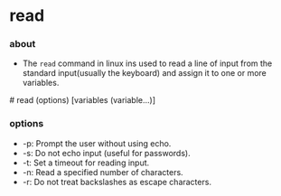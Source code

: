 # read

### about

- The `read` command in linux ins used to read a line of input from the standard input(usually the keyboard) and assign it to one or more variables.

\# read (options) [variables (variable...)]

### options 

- -p: Prompt the user without using echo.
- -s: Do not echo input (useful for passwords).
- -t: Set a timeout for reading input.
- -n: Read a specified number of characters.
- -r: Do not treat backslashes as escape characters.